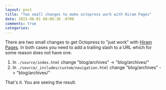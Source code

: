 ```yaml
---
layout: post
title: "Two small changes to make octopress work with Hiram Pages"
date: 2015-06-01 08:08:36 -0700
comments: true
categories: 
---
```


There are two small changes to get Octopress to "just work" with [Hiram Pages](https://www.hirampages.com).  In both cases you need to add
a trailing slash to a URL which for some reason does not have one.

1. In `./source/index.html` change "blog/archives" -> "blog/archives/"
2. In `./source/_includes/custom/navigation.html` change "blog/archives" -> "blog/archives/"

That's it. You are seeing the result.